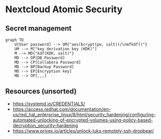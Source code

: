 # Nextcloud Atomic Security

## Secret management

```mermaid
graph TD
    U[User password] --> UM{"aes(bcrypt(pw, salt))/\nmfkdf()"}
    UM --> M["key derivation key (KDK)"]
    M --> MD{"kdf(KDK, salt)"}
    MD --> DP[DB Password]
    MD --> CP[Collabora Password]
    MD --> BP[Backup Password]
    MD --> EP[Encryption key]
    MD --> OP[,,,]
```

## Resources (unsorted)

- https://systemd.io/CREDENTIALS/
- https://access.redhat.com/documentation/en-us/red_hat_enterprise_linux/8/html/security_hardening/configuring-automated-unlocking-of-encrypted-volumes-using-policy-based-decryption_security-hardening
- https://www.privex.io/articles/unlock-luks-remotely-ssh-dropbear/